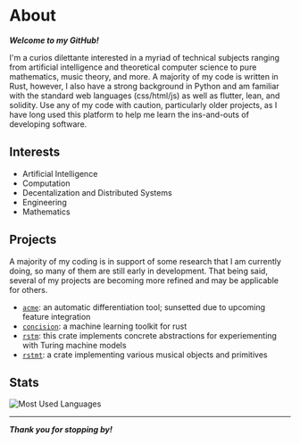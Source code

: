 # About

_**Welcome to my GitHub!**_

I'm a curios dilettante interested in a myriad of technical subjects ranging from artificial intelligence and theoretical computer science to pure mathematics, music theory, and more. A majority of my code is written in Rust, however, I also have a strong background in Python and am familiar with the standard web languages (css/html/js) as well as flutter, lean, and solidity. Use any of my code with caution, particularly older projects, as I have long used this platform to help me learn the ins-and-outs of developing software.

## Interests

* Artificial Intelligence
* Computation
* Decentalization and Distributed Systems
* Engineering
* Mathematics

## Projects

A majority of my coding is in support of some research that I am currently doing, so many of them are still early in development. That being said, several of my projects are becoming more refined and may be applicable for others.

* [`acme`](https://github.com/FL03/acme): an automatic differentiation tool; sunsetted due to upcoming feature integration
* [`concision`](https://github.com/FL03/concision): a machine learning toolkit for rust
* [`rstm`](https://github.com/FL03/rstm): this crate implements concrete abstractions for experiementing with Turing machine models
* [`rstmt`](https://github.com/FL03/rstmt): a crate implementing various musical objects and primitives

## Stats


![Most Used Languages](https://api.githubtrends.io/user/svg/FL03/langs?time_range=one_year&include_private=True&theme=dark)

***

_**Thank you for stopping by!**_
